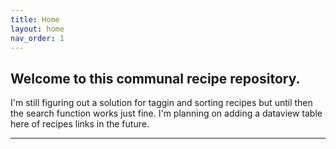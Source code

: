 ```yaml
---
title: Home
layout: home
nav_order: 1
---
```

## Welcome to this communal recipe repository. 

I'm still figuring out a solution for taggin and sorting recipes but until then the search function works just fine.
I'm planning on adding a dataview table here of recipes links in the future.


----

[Just the Docs]: https://just-the-docs.github.io/just-the-docs/
[GitHub Pages]: https://docs.github.com/en/pages
[README]: https://github.com/just-the-docs/just-the-docs-template/blob/main/README.md
[Jekyll]: https://jekyllrb.com
[GitHub Pages / Actions workflow]: https://github.blog/changelog/2022-07-27-github-pages-custom-github-actions-workflows-beta/
[use this template]: https://github.com/just-the-docs/just-the-docs-template/generate
